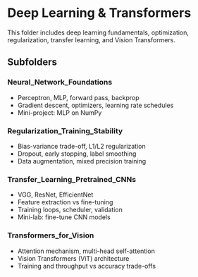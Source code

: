 # Deep Learning & Transformers

This folder includes deep learning fundamentals, optimization, regularization, transfer learning, and Vision Transformers.

## Subfolders

### Neural_Network_Foundations

- Perceptron, MLP, forward pass, backprop
- Gradient descent, optimizers, learning rate schedules
- Mini-project: MLP on NumPy

### Regularization_Training_Stability

- Bias-variance trade-off, L1/L2 regularization
- Dropout, early stopping, label smoothing
- Data augmentation, mixed precision training

### Transfer_Learning_Pretrained_CNNs

- VGG, ResNet, EfficientNet
- Feature extraction vs fine-tuning
- Training loops, scheduler, validation
- Mini-lab: fine-tune CNN models

### Transformers_for_Vision

- Attention mechanism, multi-head self-attention
- Vision Transformers (ViT) architecture
- Training and throughput vs accuracy trade-offs
